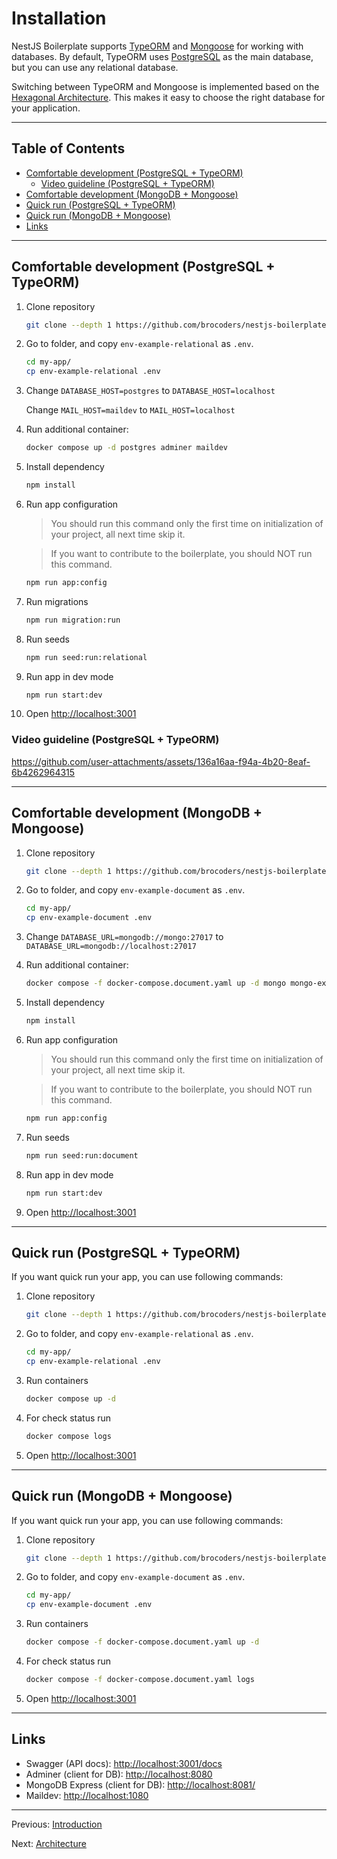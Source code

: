 # Installation

NestJS Boilerplate supports [TypeORM](https://www.npmjs.com/package/typeorm) and [Mongoose](https://www.npmjs.com/package/mongoose) for working with databases. By default, TypeORM uses [PostgreSQL](https://www.postgresql.org/) as the main database, but you can use any relational database.

Switching between TypeORM and Mongoose is implemented based on the [Hexagonal Architecture](architecture.md#hexagonal-architecture). This makes it easy to choose the right database for your application.

---

## Table of Contents <!-- omit in toc -->

- [Comfortable development (PostgreSQL + TypeORM)](#comfortable-development-postgresql--typeorm)
  - [Video guideline (PostgreSQL + TypeORM)](#video-guideline-postgresql--typeorm)
- [Comfortable development (MongoDB + Mongoose)](#comfortable-development-mongodb--mongoose)
- [Quick run (PostgreSQL + TypeORM)](#quick-run-postgresql--typeorm)
- [Quick run (MongoDB + Mongoose)](#quick-run-mongodb--mongoose)
- [Links](#links)

---

## Comfortable development (PostgreSQL + TypeORM)

1. Clone repository

   ```bash
   git clone --depth 1 https://github.com/brocoders/nestjs-boilerplate.git my-app
   ```

1. Go to folder, and copy `env-example-relational` as `.env`.

   ```bash
   cd my-app/
   cp env-example-relational .env
   ```

1. Change `DATABASE_HOST=postgres` to `DATABASE_HOST=localhost`

   Change `MAIL_HOST=maildev` to `MAIL_HOST=localhost`

1. Run additional container:

   ```bash
   docker compose up -d postgres adminer maildev
   ```

1. Install dependency

   ```bash
   npm install
   ```

1. Run app configuration

   > You should run this command only the first time on initialization of your project, all next time skip it.

   > If you want to contribute to the boilerplate, you should NOT run this command.

   ```bash
   npm run app:config
   ```

1. Run migrations

   ```bash
   npm run migration:run
   ```

1. Run seeds

   ```bash
   npm run seed:run:relational
   ```

1. Run app in dev mode

   ```bash
   npm run start:dev
   ```

1. Open <http://localhost:3001>

### Video guideline (PostgreSQL + TypeORM)

<https://github.com/user-attachments/assets/136a16aa-f94a-4b20-8eaf-6b4262964315>

---

## Comfortable development (MongoDB + Mongoose)

1. Clone repository

   ```bash
   git clone --depth 1 https://github.com/brocoders/nestjs-boilerplate.git my-app
   ```

1. Go to folder, and copy `env-example-document` as `.env`.

   ```bash
   cd my-app/
   cp env-example-document .env
   ```

1. Change `DATABASE_URL=mongodb://mongo:27017` to `DATABASE_URL=mongodb://localhost:27017`

1. Run additional container:

   ```bash
   docker compose -f docker-compose.document.yaml up -d mongo mongo-express maildev
   ```

1. Install dependency

   ```bash
   npm install
   ```

1. Run app configuration

   > You should run this command only the first time on initialization of your project, all next time skip it.

   > If you want to contribute to the boilerplate, you should NOT run this command.

   ```bash
   npm run app:config
   ```

1. Run seeds

   ```bash
   npm run seed:run:document
   ```

1. Run app in dev mode

   ```bash
   npm run start:dev
   ```

1. Open <http://localhost:3001>

---

## Quick run (PostgreSQL + TypeORM)

If you want quick run your app, you can use following commands:

1. Clone repository

   ```bash
   git clone --depth 1 https://github.com/brocoders/nestjs-boilerplate.git my-app
   ```

1. Go to folder, and copy `env-example-relational` as `.env`.

   ```bash
   cd my-app/
   cp env-example-relational .env
   ```

1. Run containers

   ```bash
   docker compose up -d
   ```

1. For check status run

   ```bash
   docker compose logs
   ```

1. Open <http://localhost:3001>

---

## Quick run (MongoDB + Mongoose)

If you want quick run your app, you can use following commands:

1. Clone repository

   ```bash
   git clone --depth 1 https://github.com/brocoders/nestjs-boilerplate.git my-app
   ```

1. Go to folder, and copy `env-example-document` as `.env`.

   ```bash
   cd my-app/
   cp env-example-document .env
   ```

1. Run containers

   ```bash
   docker compose -f docker-compose.document.yaml up -d
   ```

1. For check status run

   ```bash
   docker compose -f docker-compose.document.yaml logs
   ```

1. Open <http://localhost:3001>

---

## Links

- Swagger (API docs): <http://localhost:3001/docs>
- Adminer (client for DB): <http://localhost:8080>
- MongoDB Express (client for DB): <http://localhost:8081/>
- Maildev: <http://localhost:1080>

---

Previous: [Introduction](introduction.md)

Next: [Architecture](architecture.md)
